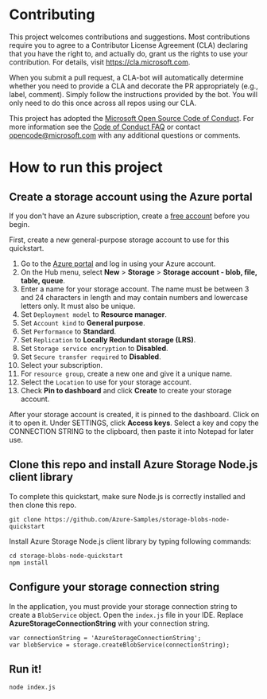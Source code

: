 # Contributing

This project welcomes contributions and suggestions. Most contributions require you to agree to a
Contributor License Agreement (CLA) declaring that you have the right to, and actually do, grant us
the rights to use your contribution. For details, visit https://cla.microsoft.com.

When you submit a pull request, a CLA-bot will automatically determine whether you need to provide
a CLA and decorate the PR appropriately (e.g., label, comment). Simply follow the instructions
provided by the bot. You will only need to do this once across all repos using our CLA.

This project has adopted the [Microsoft Open Source Code of Conduct](https://opensource.microsoft.com/codeofconduct/).
For more information see the [Code of Conduct FAQ](https://opensource.microsoft.com/codeofconduct/faq/) or
contact [opencode@microsoft.com](mailto:opencode@microsoft.com) with any additional questions or comments.

# How to run this project

## Create a storage account using the Azure portal

If you don't have an Azure subscription, create a [free account](https://azure.microsoft.com/free/?WT.mc_id=A261C142F) before you begin.

First, create a new general-purpose storage account to use for this quickstart. 

1. Go to the [Azure portal](https://portal.azure.com) and log in using your Azure account. 
2. On the Hub menu, select **New** > **Storage** > **Storage account - blob, file, table, queue**. 
3. Enter a name for your storage account. The name must be between 3 and 24 characters in length and may contain numbers and lowercase letters only. It must also be unique.
4. Set `Deployment model` to **Resource manager**.
5. Set `Account kind` to **General purpose**.
6. Set `Performance` to **Standard**. 
7. Set `Replication` to **Locally Redundant storage (LRS)**.
8. Set `Storage service encryption` to **Disabled**.
9. Set `Secure transfer required` to **Disabled**.
10. Select your subscription. 
11. For `resource group`, create a new one and give it a unique name. 
12. Select the `Location` to use for your storage account.
13. Check **Pin to dashboard** and click **Create** to create your storage account. 

After your storage account is created, it is pinned to the dashboard. Click on it to open it. Under SETTINGS, click **Access keys**. Select a key and copy the CONNECTION STRING to the clipboard, then paste it into Notepad for later use.

## Clone this repo and install Azure Storage Node.js client library

To complete this quickstart, make sure Node.js is correctly installed and then clone this repo.

```
git clone https://github.com/Azure-Samples/storage-blobs-node-quickstart
```

Install Azure Storage Node.js client library by typing following commands:
```
cd storage-blobs-node-quickstart
npm install
```

## Configure your storage connection string

In the application, you must provide your storage connection string to create a `BlobService` object. Open the `index.js` file in your IDE. Replace **AzureStorageConnectionString** with your connection string. 

```
var connectionString = 'AzureStorageConnectionString';
var blobService = storage.createBlobService(connectionString);
```

## Run it!

```
node index.js
```